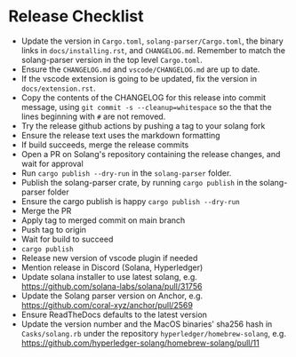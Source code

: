 # Release Checklist

- Update the version in `Cargo.toml`, `solang-parser/Cargo.toml`, the binary
  links in `docs/installing.rst`, and `CHANGELOG.md`. Remember to match the
  solang-parser version in the top level `Cargo.toml`.
- Ensure the `CHANGELOG.md` and `vscode/CHANGELOG.md` are up to date.
- If the vscode extension is going to be updated, fix the version in
  `docs/extension.rst`.
- Copy the contents of the CHANGELOG for this release into commit message,
  using `git commit -s --cleanup=whitespace` so the that the lines beginning
  with `#` are not removed.
- Try the release github actions by pushing a tag to your solang fork
- Ensure the release text uses the markdown formatting
- If build succeeds, merge the release commits
- Open a PR on Solang's repository containing the release changes, and wait for approval
- Run `cargo publish --dry-run` in the `solang-parser` folder.
- Publish the solang-parser crate, by running `cargo publish` in the solang-parser folder
- Ensure the cargo publish is happy `cargo publish --dry-run`
- Merge the PR
- Apply tag to merged commit on main branch
- Push tag to origin
- Wait for build to succeed
- `cargo publish`
- Release new version of vscode plugin if needed
- Mention release in Discord (Solana, Hyperledger)
- Update solana installer to use latest solang,
  e.g. https://github.com/solana-labs/solana/pull/31756
- Update the Solang parser version on Anchor,
  e.g. https://github.com/coral-xyz/anchor/pull/2569
- Ensure ReadTheDocs defaults to the latest version
- Update the version number and the MacOS binaries' sha256 hash in `Casks/solang.rb` under
  the repository `hyperledger/homebrew-solang`,
  e.g. https://github.com/hyperledger-solang/homebrew-solang/pull/11
